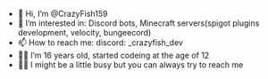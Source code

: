 - 👋 Hi, I’m @CrazyFish159
- 👀 I’m interested in: Discord bots, Minecraft servers(spigot plugins development, velocity, bungeecord)
- 📫 How to reach me: discord: _crazyfish_dev
- 👨‍💻 I’m 16 years old, started codeing at the age of 12
- 😵‍💫 I might be a little busy but you can always try to reach me
